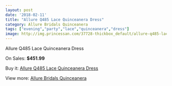 ```yaml
---
layout: post
date: '2018-02-11'
title: "Allure Q485 Lace Quinceanera Dress"
category: Allure Bridals Quinceanera
tags: ["evening","party","lace","quinceanera","dress"]
image: http://img.princessan.com/37728-thickbox_default/allure-q485-lace-quinceanera-dress.jpg
---
```

Allure Q485 Lace Quinceanera Dress

On Sales: **$451.99**
<a href="https://www.princessan.com/en/allure-bridals-quinceanera/17537-allure-q485-lace-quinceanera-dress.html"><amp-img layout="responsive" width="600" height="600" src="//img.princessan.com/37728-thickbox_default/allure-q485-lace-quinceanera-dress.jpg" alt="Allure Q485 Lace Quinceanera Dress 0" /></a>
<a href="https://www.princessan.com/en/allure-bridals-quinceanera/17537-allure-q485-lace-quinceanera-dress.html"><amp-img layout="responsive" width="600" height="600" src="//img.princessan.com/37732-thickbox_default/allure-q485-lace-quinceanera-dress.jpg" alt="Allure Q485 Lace Quinceanera Dress 1" /></a>
<a href="https://www.princessan.com/en/allure-bridals-quinceanera/17537-allure-q485-lace-quinceanera-dress.html"><amp-img layout="responsive" width="600" height="600" src="//img.princessan.com/37731-thickbox_default/allure-q485-lace-quinceanera-dress.jpg" alt="Allure Q485 Lace Quinceanera Dress 2" /></a>
<a href="https://www.princessan.com/en/allure-bridals-quinceanera/17537-allure-q485-lace-quinceanera-dress.html"><amp-img layout="responsive" width="600" height="600" src="//img.princessan.com/37730-thickbox_default/allure-q485-lace-quinceanera-dress.jpg" alt="Allure Q485 Lace Quinceanera Dress 3" /></a>
<a href="https://www.princessan.com/en/allure-bridals-quinceanera/17537-allure-q485-lace-quinceanera-dress.html"><amp-img layout="responsive" width="600" height="600" src="//img.princessan.com/37729-thickbox_default/allure-q485-lace-quinceanera-dress.jpg" alt="Allure Q485 Lace Quinceanera Dress 4" /></a>

Buy it: [Allure Q485 Lace Quinceanera Dress](https://www.princessan.com/en/allure-bridals-quinceanera/17537-allure-q485-lace-quinceanera-dress.html "Allure Q485 Lace Quinceanera Dress")

View more: [Allure Bridals Quinceanera](https://www.princessan.com/en/3-allure-bridals-quinceanera "Allure Bridals Quinceanera")